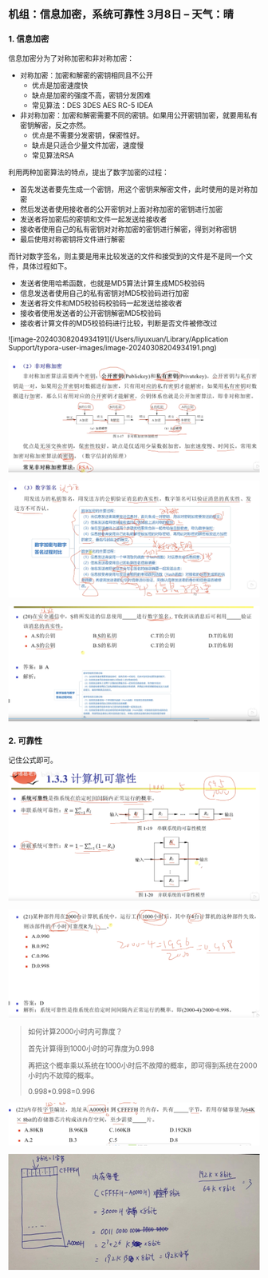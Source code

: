 ## 机组：信息加密，系统可靠性 3月8日 – 天气：晴

### 1. 信息加密

信息加密分为了对称加密和非对称加密：

* 对称加密：加密和解密的密钥相同且不公开
	* 优点是加密速度快
	* 缺点是加密的强度不高，密钥分发困难
	* 常见算法：DES 3DES AES RC-5 IDEA
* 非对称加密：加密和解密需要不同的密钥。如果用公开密钥加密，就要用私有密钥解密，反之亦然。
	* 优点是不需要分发密钥，保密性好。
	* 缺点是只适合少量文件加密，速度慢
	* 常见算法RSA

利用两种加密算法的特点，提出了数字加密的过程：

* 首先发送者要先生成一个密钥，用这个密钥来解密文件，此时使用的是对称加密
* 然后发送者使用接收者的公开密钥对上面对称加密的密钥进行加密
* 发送者将加密后的密钥和文件一起发送给接收者
* 接收者使用自己的私有密钥对对称加密的密钥进行解密，得到对称密钥
* 最后使用对称密钥将文件进行解密

而针对数字签名，则主要是用来比较发送的文件和接受到的文件是不是同一个文件，具体过程如下。

* 发送者使用哈希函数，也就是MD5算法计算生成MD5校验码
* 信息发送者使用自己的私有密钥对MD5校验码进行加密
* 发送者将文件和MD5校验码校验码一起发送给接收者
* 接收者使用发送者的公开密钥解密MD5校验码
* 接收者计算文件的MD5校验码进行比较，判断是否文件被修改过

![image-20240308204934191](/Users/liyuxuan/Library/Application Support/typora-user-images/image-20240308204934191.png)

![image-20240308204938544](https://raw.githubusercontent.com/liyuxuan7762/MyImageOSS/master/md_images/image-20240308204938544.png)

![image-20240308204943300](https://raw.githubusercontent.com/liyuxuan7762/MyImageOSS/master/md_images/image-20240308204943300.png)

![image-20240308205000881](https://raw.githubusercontent.com/liyuxuan7762/MyImageOSS/master/md_images/image-20240308205000881.png)

### 2. 可靠性

记住公式即可。

![image-20240308210149599](https://raw.githubusercontent.com/liyuxuan7762/MyImageOSS/master/md_images/image-20240308210149599.png)

![image-20240308210157700](https://raw.githubusercontent.com/liyuxuan7762/MyImageOSS/master/md_images/image-20240308210157700.png)

> 如何计算2000小时内可靠度？
>
> 首先计算得到1000小时的可靠度为0.998
>
> 再把这个概率乘以系统在1000小时后不故障的概率，即可得到系统在2000小时内不故障的概率。
>
> 0.998*0.998=0.996

![image-20240308210434583](https://raw.githubusercontent.com/liyuxuan7762/MyImageOSS/master/md_images/image-20240308210434583.png)

![5381709903160_.pic](https://raw.githubusercontent.com/liyuxuan7762/MyImageOSS/master/md_images/5381709903160_.pic.jpg)